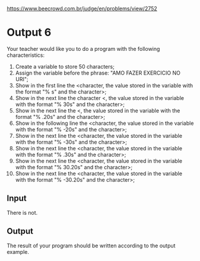 https://www.beecrowd.com.br/judge/en/problems/view/2752

# Output 6



Your teacher would like you to do a program with the following
characteristics:

1. Create a variable to store 50 characters;
2. Assign the variable before the phrase: "AMO FAZER EXERCICIO NO URI";
3. Show in the first line the <character, the value stored in the variable
   with the format "% s" and the character>;
1. Show in the next line the character <, the value stored in the variable
   with the format "% 30s" and the character>;
1. Show in the next line the <, the value stored in the variable with the
   format "% .20s" and the character>;
1. Show in the following line the <character, the value stored in the variable
   with the format "% -20s" and the character>;
1. Show in the next line the <character, the value stored in the variable with
   the format "% -30s" and the character>;
1. Show in the next line the <character, the value stored in the variable with
   the format "% .30s" and the character>;
1. Show in the next line the <character, the value stored in the variable with
   the format "% 30.20s" and the character>;
1. Show in the next line the <character, the value stored in the variable with
   the format "% -30.20s" and the character>;

## Input

There is not.

## Output

The result of your program should be written according to the output example.

